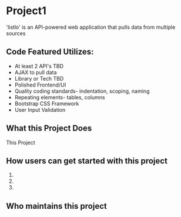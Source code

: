 # Project1 

'listlo' is an API-powered web application that pulls data from multiple sources

## Code Featured Utilizes: ##

- At least 2 API's TBD
- AJAX to pull data
- Library or Tech TBD
- Polished Frontend/UI
- Quality coding standards- indentation, scoping, naming
- Repeating elements- tables, columns
- Bootstrap CSS Framework
- User Input Validation

## What this Project Does ## 

This Project 

## How users can get started with this project ## 

1.

2.

3.

## Who maintains this project ## 
